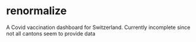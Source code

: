 # renormalize
A Covid vaccination dashboard for Switzerland. Currently incomplete since not all cantons seem to provide data
